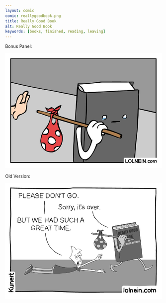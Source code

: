 ```yaml
---
layout: comic
comic: reallygoodbook.png
title: Really Good Book
alt: Really Good Book
keywords: [books, finished, reading, leaving]
---
```


Bonus Panel:

![Really Good Book Bonus Panel](/images/reallygoodbook_bonus.png)

Old Version:

![Really Good Book Old Version](/images/reallygoodbook_old.png)